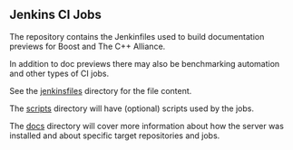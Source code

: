 
## Jenkins CI Jobs

The repository contains the Jenkinfiles used to build documentation previews for Boost and The C++ Alliance.  

In addition to doc previews there may also be benchmarking automation and other types of CI jobs.

See the [jenkinsfiles](jenkinsfiles) directory for the file content.   

The [scripts](scripts) directory will have (optional) scripts used by the jobs.  

The [docs](docs) directory will cover more information about how the server was installed and about specific target repositories and jobs. 

